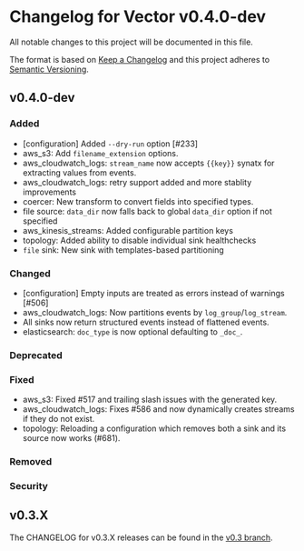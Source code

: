 
# Changelog for Vector v0.4.0-dev

All notable changes to this project will be documented in this file.

The format is based on [Keep a Changelog](http://keepachangelog.com/en/1.0.0/)
and this project adheres to [Semantic Versioning](http://semver.org/spec/v2.0.0.html).

## v0.4.0-dev

### Added
- [configuration] Added `--dry-run` option [#233]
- aws_s3: Add `filename_extension` options.
- aws_cloudwatch_logs: `stream_name` now accepts `{{key}}` synatx for extracting values from events.
- aws_cloudwatch_logs: retry support added and more stablity improvements
- coercer: New transform to convert fields into specified types.
- file source: `data_dir` now falls back to global `data_dir` option if not specified
- aws_kinesis_streams: Added configurable partition keys
- topology: Added ability to disable individual sink healthchecks
- `file` sink: New sink with templates-based partitioning

### Changed

- [configuration] Empty inputs are treated as errors instead of warnings [#506]
- aws_cloudwatch_logs: Now partitions events by `log_group`/`log_stream`.
- All sinks now return structured events instead of flattened events.
- elasticsearch: `doc_type` is now optional defaulting to `_doc_`.

### Deprecated

### Fixed

- aws_s3: Fixed #517 and trailing slash issues with the generated key.
- aws_cloudwatch_logs: Fixes #586 and now dynamically creates streams if they do not exist.
- topology: Reloading a configuration which removes both a sink and its source now works (#681). 

### Removed

### Security

## v0.3.X

The CHANGELOG for v0.3.X releases can be found in the [v0.3 branch](https://github.com/timberio/vector/blob/v0.3/CHANGELOG.md).
